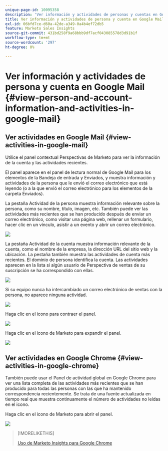 ```yaml
---
unique-page-id: 10095358
description: 'Ver información y actividades de personas y cuentas en Google Mail: documentos de Marketo, documentación del producto'
title: Ver información y actividades de persona y cuenta en Google Mail
exl-id: 06bfd7ce-d60a-42de-a349-0a4b4ef72db5
feature: Marketo Sales Insights
source-git-commit: 431bd258f9a68bbb9df7acf043085578d3d91b1f
workflow-type: tm+mt
source-wordcount: '297'
ht-degree: 0%

---
```


# Ver información y actividades de persona y cuenta en Google Mail {#view-person-and-account-information-and-activities-in-google-mail}

## Ver actividades en Google Mail {#view-activities-in-google-mail}

Utilice el panel contextual Perspectivas de Marketo para ver la información de la cuenta y las actividades recientes.

El panel aparece en el panel de lectura normal de Google Mail para los elementos de la Bandeja de entrada y Enviados, y muestra información y actividades de la persona que le envió el correo electrónico que está leyendo (o a la que envió el correo electrónico para los elementos de la carpeta Enviados).

La pestaña Actividad de la persona muestra información relevante sobre la persona, como su nombre, título, imagen, etc. También puede ver las actividades más recientes que se han producido después de enviar un correo electrónico, como visitar una página web, rellenar un formulario, hacer clic en un vínculo, asistir a un evento y abrir un correo electrónico.

![](assets/1.png)

La pestaña Actividad de la cuenta muestra información relevante de la cuenta, como el nombre de la empresa, la dirección URL del sitio web y la ubicación. La pestaña también muestra las actividades de cuenta más recientes. El dominio de persona identifica la cuenta. Las actividades aparecen en la lista si algún usuario de Perspectiva de ventas de su suscripción se ha correspondido con ellas.

![](assets/2.png)

Si su equipo nunca ha intercambiado un correo electrónico de ventas con la persona, no aparece ninguna actividad.

![](assets/3.png)

Haga clic en el icono para contraer el panel.

![](assets/4.png)

Haga clic en el icono de Marketo para expandir el panel.

![](assets/image2015-10-6-15-3a43-3a22.png)

## Ver actividades en Google Chrome {#view-activities-in-google-chrome}

También puede usar el Panel de actividad global en Google Chrome para ver una lista completa de las actividades más recientes que se han producido para todas las personas con las que ha mantenido correspondencia recientemente. Se trata de una fuente actualizada en tiempo real que muestra continuamente el número de actividades no leídas en el icono.

Haga clic en el icono de Marketo para abrir el panel.

![](assets/image2015-10-6-15-3a32-3a52.png)

>[!MORELIKETHIS]
>
>[Uso de Marketo Insights para Google Chrome](/help/marketo/product-docs/marketo-sales-insight/msi-chrome-plugin/using-marketo-insights-for-google-chrome.md)
